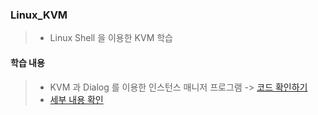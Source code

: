 ### Linux_KVM
> - Linux Shell 을 이용한 KVM 학습

#### 학습 내용
> - KVM 과 Dialog 를 이용한 인스턴스 매니저 프로그램 -> [코드 확인하기](https://github.com/lijahong/Linux_KVM/blob/main/220729/Kvm_Dialog_Manager.sh)
> - [세부 내용 확인](https://velog.io/@lijahong/0%EB%B6%80%ED%84%B0-%EC%8B%9C%EC%9E%91%ED%95%98%EB%8A%94-Shell-%EA%B3%B5%EB%B6%80-Dialog-%EB%A5%BC-%EC%9D%B4%EC%9A%A9%ED%95%9C-KVM-%ED%99%9C%EC%9A%A9)
